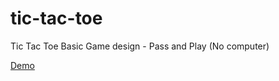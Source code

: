 # tic-tac-toe
Tic Tac Toe Basic Game design - Pass and Play (No computer)

<a href="http://vijaynallagatla.com/tic-tac-toe/" target="_blank">Demo</a>

